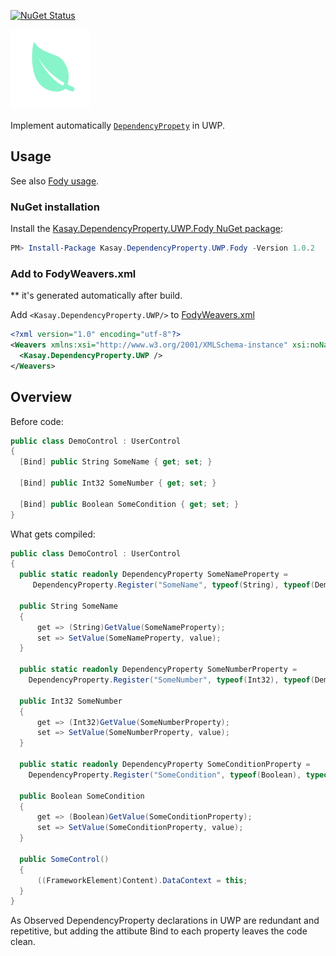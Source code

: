 [![NuGet Status](http://img.shields.io/nuget/v/PropertyChanged.Fody.svg?style=flat&max-age=86400)](https://www.nuget.org/packages/Kasay.DependencyProperty.UWP.Fody/)

![Icon](https://raw.githubusercontent.com/robinzevallos/Kasay.DependencyProperty.UWP.Fody/master/kasay_icon.png)
      
Implement automatically [`DependencyPropety`](https://docs.microsoft.com/en-us/windows/uwp/xaml-platform/dependency-properties-overview) in UWP.

## Usage

See also [Fody usage](https://github.com/Fody/Fody#usage).

### NuGet installation

Install the [Kasay.DependencyProperty.UWP.Fody NuGet package](https://www.nuget.org/packages/Kasay.DependencyProperty.UWP.Fody/):

```powershell
PM> Install-Package Kasay.DependencyProperty.UWP.Fody -Version 1.0.2	
```
### Add to FodyWeavers.xml
** it's generated automatically after build.

Add `<Kasay.DependencyProperty.UWP/>` to [FodyWeavers.xml](https://github.com/Fody/Fody#add-fodyweaversxml)

```xml
<?xml version="1.0" encoding="utf-8"?>
<Weavers xmlns:xsi="http://www.w3.org/2001/XMLSchema-instance" xsi:noNamespaceSchemaLocation="FodyWeavers.xsd">
  <Kasay.DependencyProperty.UWP />
</Weavers>
```

## Overview

Before code:

```csharp
public class DemoControl : UserControl
{
  [Bind] public String SomeName { get; set; }

  [Bind] public Int32 SomeNumber { get; set; }

  [Bind] public Boolean SomeCondition { get; set; }
}
```

What gets compiled:

```csharp
public class DemoControl : UserControl
{
  public static readonly DependencyProperty SomeNameProperty =
     DependencyProperty.Register("SomeName", typeof(String), typeof(DemoControl), null);

  public String SomeName
  {
      get => (String)GetValue(SomeNameProperty);
      set => SetValue(SomeNameProperty, value);
  }

  public static readonly DependencyProperty SomeNumberProperty =
    DependencyProperty.Register("SomeNumber", typeof(Int32), typeof(DemoControl), null);

  public Int32 SomeNumber
  {
      get => (Int32)GetValue(SomeNumberProperty);
      set => SetValue(SomeNumberProperty, value);
  }

  public static readonly DependencyProperty SomeConditionProperty =
    DependencyProperty.Register("SomeCondition", typeof(Boolean), typeof(DemoControl), null);

  public Boolean SomeCondition
  {
      get => (Boolean)GetValue(SomeConditionProperty);
      set => SetValue(SomeConditionProperty, value);
  }

  public SomeControl()
  {
      ((FrameworkElement)Content).DataContext = this;
  }
}
```
As Observed DependencyProperty declarations in UWP are redundant and repetitive, but adding the attibute Bind to each property leaves the code clean.
